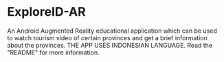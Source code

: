 # ExploreID-AR
An Android Augmented Reality educational application which can be used to watch tourism video of certain provinces and get a brief information about the provinces. THE APP USES INDONESIAN LANGUAGE. Read the "README" for more information.
